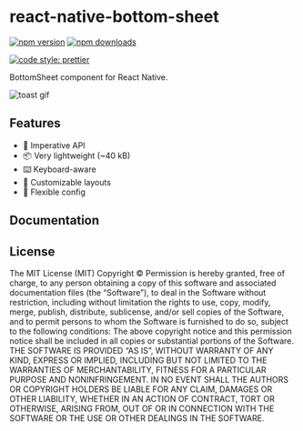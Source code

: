 # react-native-bottom-sheet

[![npm version](https://img.shields.io/npm/v/@antbase/react-native-bottom-sheet)](https://www.npmjs.com/package/@antbase/react-native-bottom-sheet)
[![npm downloads](https://img.shields.io/npm/dw/@antbase/react-native-bottom-sheet)](https://www.npmjs.com/package/@antbase/react-native-bottom-sheet)
<!-- [![Build](https://github.com/calintamas/react-native-toast-message/workflows/tests/badge.svg)](https://github.com/calintamas/react-native-toast-message/actions?query=workflow%3Atests) -->
<!-- [![Coverage Status](https://coveralls.io/repos/github/calintamas/react-native-toast-message/badge.svg?branch=master)](https://coveralls.io/github/calintamas/react-native-toast-message?branch=main) -->
[![code style: prettier](https://img.shields.io/badge/code_style-prettier-ff69b4.svg)](https://github.com/prettier/prettier)

BottomSheet component for React Native.

![toast gif](./docs/toast.gif)

## Features

- 🚀 Imperative API
- 📦 Very lightweight (~40 kB)
- ⌨️ Keyboard-aware
- 🎨 Customizable layouts
- 🔧 Flexible config

## Documentation

<!-- > This is the documentation for `react-native-toast-message@v2`, which has a similar API to v1, but contains a few important changes. [Read the complete changelog](./CHANGELOG.md#200). -->
<!---->
<!-- - [Quick start](./docs/quick-start.md) -->
<!-- - [API](./docs/api.md) -->
<!-- - [Create custom layouts](./docs/custom-layouts.md) -->
<!-- - FAQ -->
<!--   - [How to show the Toast inside a Modal?](./docs/modal-usage.md) -->
<!--   - [How to render the Toast when using a Navigation library?](./docs/navigation-usage.md) -->
<!--   - [How to mock the library for testing with jest?](./docs/jest-testing.md) -->

## License

The MIT License (MIT)
Copyright © <year> <copyright holders>
Permission is hereby granted, free of charge, to any person obtaining a copy of
this software and associated documentation files (the “Software”), to deal in
the Software without restriction, including without limitation the rights to
use, copy, modify, merge, publish, distribute, sublicense, and/or sell copies
of the Software, and to permit persons to whom the Software is furnished to do
so, subject to the following conditions:
The above copyright notice and this permission notice shall be included in all
copies or substantial portions of the Software.
THE SOFTWARE IS PROVIDED “AS IS”, WITHOUT WARRANTY OF ANY KIND, EXPRESS OR
IMPLIED, INCLUDING BUT NOT LIMITED TO THE WARRANTIES OF MERCHANTABILITY,
FITNESS FOR A PARTICULAR PURPOSE AND NONINFRINGEMENT. IN NO EVENT SHALL THE
AUTHORS OR COPYRIGHT HOLDERS BE LIABLE FOR ANY CLAIM, DAMAGES OR OTHER
LIABILITY, WHETHER IN AN ACTION OF CONTRACT, TORT OR OTHERWISE, ARISING FROM,
OUT OF OR IN CONNECTION WITH THE SOFTWARE OR THE USE OR OTHER DEALINGS IN THE
SOFTWARE.


